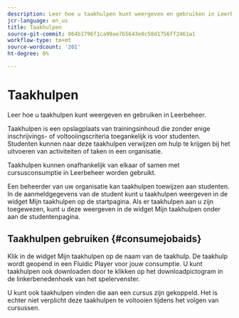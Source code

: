 ```yaml
---
description: Leer hoe u taakhulpen kunt weergeven en gebruiken in Leerbeheer.
jcr-language: en_us
title: Taakhulpen
source-git-commit: 864b1796f1ca99ae7b5643e8c58d1756ff2461a1
workflow-type: tm+mt
source-wordcount: '201'
ht-degree: 0%

---
```




# Taakhulpen

Leer hoe u taakhulpen kunt weergeven en gebruiken in Leerbeheer.

Taakhulpen is een opslagplaats van trainingsinhoud die zonder enige inschrijvings- of voltooiingscriteria toegankelijk is voor studenten. Studenten kunnen naar deze taakhulpen verwijzen om hulp te krijgen bij het uitvoeren van activiteiten of taken in een organisatie.

Taakhulpen kunnen onafhankelijk van elkaar of samen met cursusconsumptie in Leerbeheer worden gebruikt.

Een beheerder van uw organisatie kan taakhulpen toewijzen aan studenten. In de aanmeldgegevens van de student kunt u taakhulpen weergeven in de widget Mijn taakhulpen op de startpagina. Als er taakhulpen aan u zijn toegewezen, kunt u deze weergeven in de widget Mijn taakhulpen onder aan de studentenpagina.

## Taakhulpen gebruiken {#consumejobaids}

Klik in de widget Mijn taakhulpen op de naam van de taakhulp. De taakhulp wordt geopend in een Fluidic Player voor jouw consumptie. U kunt taakhulpen ook downloaden door te klikken op het downloadpictogram in de linkerbenedenhoek van het spelervenster.

U kunt ook taakhulpen vinden die aan een cursus zijn gekoppeld. Het is echter niet verplicht deze taakhulpen te voltooien tijdens het volgen van cursussen.
